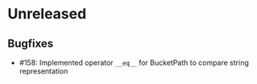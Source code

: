 # Unreleased

## Bugfixes

* #158: Implemented operator `__eq__` for BucketPath to compare string representation
